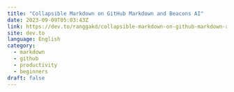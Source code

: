 ```yaml
---
title: "Collapsible Markdown on GitHub Markdown and Beacons AI"
date: 2023-09-09T05:03:43Z
link: https://dev.to/ranggakd/collapsible-markdown-on-github-markdown-and-beacons-ai-2h1c?utm_medium=RSS&utm_source=news.12bit.vn
site: dev.to
language: English
category:
  - markdown
  - github
  - productivity
  - beginners
draft: false
---
```

